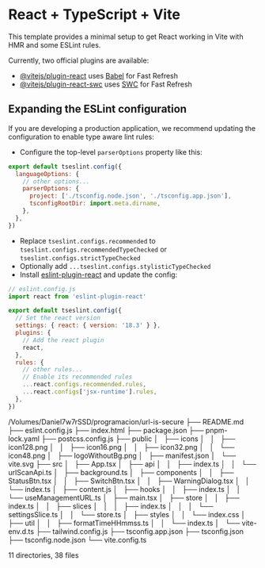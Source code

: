 # React + TypeScript + Vite

This template provides a minimal setup to get React working in Vite with HMR and some ESLint rules.

Currently, two official plugins are available:

- [@vitejs/plugin-react](https://github.com/vitejs/vite-plugin-react/blob/main/packages/plugin-react/README.md) uses [Babel](https://babeljs.io/) for Fast Refresh
- [@vitejs/plugin-react-swc](https://github.com/vitejs/vite-plugin-react-swc) uses [SWC](https://swc.rs/) for Fast Refresh

## Expanding the ESLint configuration

If you are developing a production application, we recommend updating the configuration to enable type aware lint rules:

- Configure the top-level `parserOptions` property like this:

```js
export default tseslint.config({
  languageOptions: {
    // other options...
    parserOptions: {
      project: ['./tsconfig.node.json', './tsconfig.app.json'],
      tsconfigRootDir: import.meta.dirname,
    },
  },
})
```

- Replace `tseslint.configs.recommended` to `tseslint.configs.recommendedTypeChecked` or `tseslint.configs.strictTypeChecked`
- Optionally add `...tseslint.configs.stylisticTypeChecked`
- Install [eslint-plugin-react](https://github.com/jsx-eslint/eslint-plugin-react) and update the config:

```js
// eslint.config.js
import react from 'eslint-plugin-react'

export default tseslint.config({
  // Set the react version
  settings: { react: { version: '18.3' } },
  plugins: {
    // Add the react plugin
    react,
  },
  rules: {
    // other rules...
    // Enable its recommended rules
    ...react.configs.recommended.rules,
    ...react.configs['jsx-runtime'].rules,
  },
})
```
/Volumes/Daniel7w7rSSD/programacion/url-is-secure
├── README.md
├── eslint.config.js
├── index.html
├── package.json
├── pnpm-lock.yaml
├── postcss.config.js
├── public
│   ├── icons
│   │   ├── icon128.png
│   │   ├── icon16.png
│   │   ├── icon32.png
│   │   └── icon48.png
│   ├── logoWithoutBg.png
│   ├── manifest.json
│   └── vite.svg
├── src
│   ├── App.tsx
│   ├── api
│   │   ├── index.ts
│   │   └── urlScanApi.ts
│   ├── background.ts
│   ├── components
│   │   ├── StatusBtn.tsx
│   │   ├── SwitchBtn.tsx
│   │   ├── WarningDialog.tsx
│   │   └── index.ts
│   ├── content.js
│   ├── hooks
│   │   ├── index.ts
│   │   └── useManagementURL.ts
│   ├── main.tsx
│   ├── store
│   │   ├── index.ts
│   │   ├── slices
│   │   │   ├── index.ts
│   │   │   └── settingsSlice.ts
│   │   └── store.ts
│   ├── styles
│   │   └── index.css
│   ├── util
│   │   ├── formatTimeHHmmss.ts
│   │   └── index.ts
│   └── vite-env.d.ts
├── tailwind.config.js
├── tsconfig.app.json
├── tsconfig.json
├── tsconfig.node.json
└── vite.config.ts

11 directories, 38 files